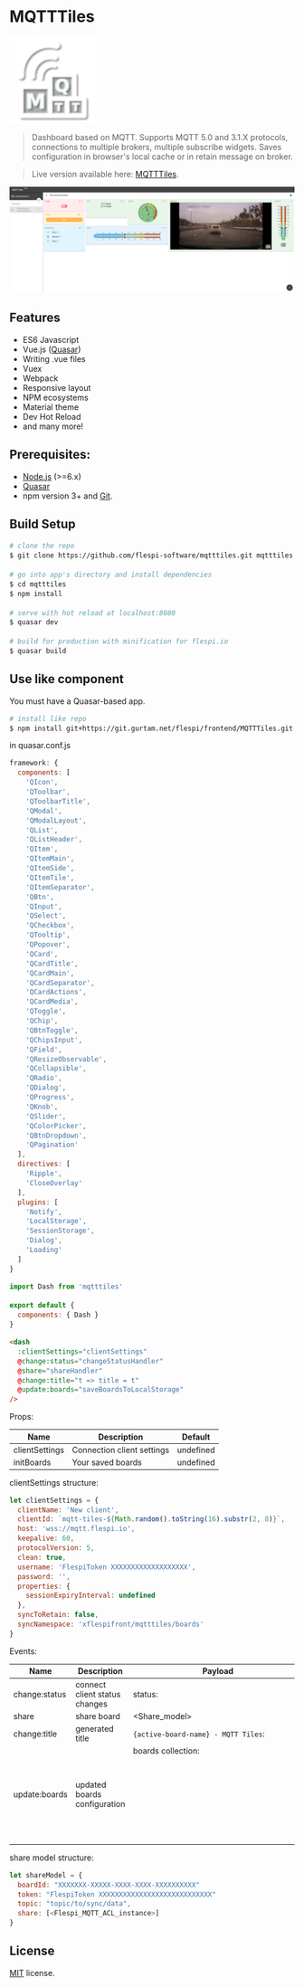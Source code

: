 # MQTTTiles
![Logo](/misc/logo.png?raw=true "MQTTTiles logo")
> Dashboard based on MQTT. Supports MQTT 5.0 and 3.1.X protocols, connections to multiple brokers, multiple subscribe widgets. Saves configuration in browser's local cache or in retain message on broker.

> Live version available here: [MQTTTiles](https://mqtttiles.flespi.io).

![Screenshot](/misc/screenshot.png?raw=true "MQTTTiles")

## Features
* ES6 Javascript
* Vue.js ([Quasar](http://quasar-framework.org))
* Writing .vue files
* Vuex
* Webpack
* Responsive layout
* NPM ecosystems
* Material theme
* Dev Hot Reload
* and many more!

## Prerequisites:

- [Node.js](https://nodejs.org/en/) (>=6.x)
- [Quasar](http://quasar-framework.org)
- npm version 3+ and [Git](https://git-scm.com/).

## Build Setup

``` bash
# clone the repo
$ git clone https://github.com/flespi-software/mqtttiles.git mqtttiles

# go into app's directory and install dependencies
$ cd mqtttiles
$ npm install

# serve with hot reload at localhost:8080
$ quasar dev

# build for production with minification for flespi.io
$ quasar build
```

## Use like component
You must have a Quasar-based app.
```bash
# install like repo
$ npm install git+https://git.gurtam.net/flespi/frontend/MQTTTiles.git
```
in quasar.conf.js
```js
framework: {
  components: [
    'QIcon',
    'QToolbar',
    'QToolbarTitle',
    'QModal',
    'QModalLayout',
    'QList',
    'QListHeader',
    'QItem',
    'QItemMain',
    'QItemSide',
    'QItemTile',
    'QItemSeparator',
    'QBtn',
    'QInput',
    'QSelect',
    'QCheckbox',
    'QTooltip',
    'QPopover',
    'QCard',
    'QCardTitle',
    'QCardMain',
    'QCardSeparator',
    'QCardActions',
    'QCardMedia',
    'QToggle',
    'QChip',
    'QBtnToggle',
    'QChipsInput',
    'QField',
    'QResizeObservable',
    'QCollapsible',
    'QRadio',
    'QDialog',
    'QProgress',
    'QKnob',
    'QSlider',
    'QColorPicker',
    'QBtnDropdown',
    'QPagination'
  ],
  directives: [
    'Ripple',
    'CloseOverlay'
  ],
  plugins: [
    'Notify',
    'LocalStorage',
    'SessionStorage',
    'Dialog',
    'Loading'
  ]
}
```
```js
import Dash from 'mqtttiles'

export default {
  components: { Dash }
}
```
```html
<dash
  :clientSettings="clientSettings"
  @change:status="changeStatusHandler"
  @share="shareHandler"
  @change:title="t => title = t"
  @update:boards="saveBoardsToLocalStorage"
/>
```
Props:

| Name  | Description  | Default |
|---|---|---|
| clientSettings | Connection client settings | undefined |
| initBoards | Your saved boards | undefined |

clientSettings structure:
```js
let clientSettings = {
  clientName: 'New client',
  clientId: `mqtt-tiles-${Math.random().toString(16).substr(2, 8)}`,
  host: 'wss://mqtt.flespi.io',
  keepalive: 60,
  protocolVersion: 5,
  clean: true,
  username: 'FlespiToken XXXXXXXXXXXXXXXXXXX',
  password: '',
  properties: {
    sessionExpiryInterval: undefined
  },
  syncToRetain: false,
  syncNamespace: 'xflespifront/mqtttiles/boards'
}
```

Events:

| Name  | Description  | Payload |
|---|---|---|
| change:status | connect client status changes | status: <Boolean> |
| share | share board | <Share_model> |
| change:title | generated title | `{active-board-name} - MQTT Tiles`: <String> |
| update:boards | updated boards configuration | boards collection: <Object> |

share model structure:
```js
let shareModel = {
  boardId: "XXXXXXX-XXXXX-XXXX-XXXX-XXXXXXXXXX"
  token: "FlespiToken XXXXXXXXXXXXXXXXXXXXXXXXXXXX"
  topic: "topic/to/sync/data",
  share: [<Flespi_MQTT_ACL_instance>]
}
```

## License
[MIT](https://github.com/flespi-software/mqtttiles/blob/master/LICENSE) license.

